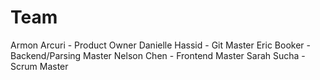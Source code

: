 # Team
Armon Arcuri - Product Owner
Danielle Hassid - Git Master
Eric Booker - Backend/Parsing Master
Nelson Chen - Frontend Master
Sarah Sucha - Scrum Master

